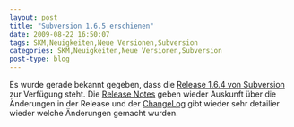 ```yaml
---
layout: post
title: "Subversion 1.6.5 erschienen"
date: 2009-08-22 16:50:07
tags: SKM,Neuigkeiten,Neue Versionen,Subversion
categories: SKM,Neuigkeiten,Neue Versionen,Subversion
post-type: blog
---
```

Es wurde gerade bekannt gegeben, dass die <a href="http://subversion.tigris.org/servlets/NewsItemView?newsItemID=2309">Release 1.6.4 von Subversion</a> zur Verfügung steht. Die <a href="http://subversion.tigris.org/svn_1.6_releasenotes.html">Release Notes</a> geben wieder Auskunft über die Änderungen in der Release und der <a href="http://svn.collab.net/repos/svn/tags/1.6.5/CHANGES">ChangeLog</a> gibt wieder sehr detailier wieder welche Änderungen gemacht wurden.
